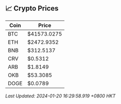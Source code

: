## 📈 Crypto Prices

| Coin | Price |
| ---- | ----- |
| BTC | $41573.0275 |
| ETH | $2472.9352 |
| BNB | $312.5137 |
| CRV | $0.5312 |
| ARB | $1.8149 |
| OKB | $53.3085 |
| DOGE | $0.0789 |

_Last Updated: 2024-01-20 16:29:58.919 +0800 HKT_